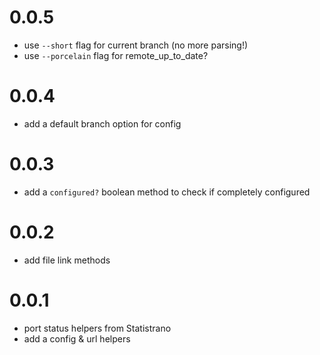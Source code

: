 # 0.0.5
- use `--short` flag for current branch (no more parsing!)
- use `--porcelain` flag for remote_up_to_date?

# 0.0.4
- add a default branch option for config

# 0.0.3
- add a `configured?` boolean method to check if completely configured

# 0.0.2
- add file link methods

# 0.0.1
- port status helpers from Statistrano
- add a config & url helpers